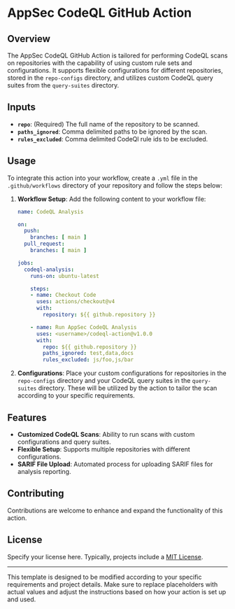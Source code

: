 # AppSec CodeQL GitHub Action

## Overview
The AppSec CodeQL GitHub Action is tailored for performing CodeQL scans on repositories with the capability of using custom rule sets and configurations. It supports flexible configurations for different repositories, stored in the `repo-configs` directory, and utilizes custom CodeQL query suites from the `query-suites` directory.

## Inputs
- **`repo`**: (Required) The full name of the repository to be scanned.
- **`paths_ignored`**: Comma delimited paths to be ignored by the scan.
- **`rules_excluded`**: Comma delimited CodeQl rule ids to be excluded.

## Usage
To integrate this action into your workflow, create a `.yml` file in the `.github/workflows` directory of your repository and follow the steps below:

1. **Workflow Setup**:
   Add the following content to your workflow file:

   ```yaml
   name: CodeQL Analysis

   on:
     push:
       branches: [ main ]
     pull_request:
       branches: [ main ]

   jobs:
     codeql-analysis:
       runs-on: ubuntu-latest

       steps:
       - name: Checkout Code
         uses: actions/checkout@v4
         with:
           repository: ${{ github.repository }}

       - name: Run AppSec CodeQL Analysis
         uses: <username>/codeql-action@v1.0.0
         with:
           repo: ${{ github.repository }}
           paths_ignored: test,data,docs
           rules_excluded: js/foo,js/bar
   ```


2. **Configurations**:
   Place your custom configurations for repositories in the `repo-configs` directory and your CodeQL query suites in the `query-suites` directory. These will be utilized by the action to tailor the scan according to your specific requirements.

## Features
- **Customized CodeQL Scans**: Ability to run scans with custom configurations and query suites.
- **Flexible Setup**: Supports multiple repositories with different configurations.
- **SARIF File Upload**: Automated process for uploading SARIF files for analysis reporting.

## Contributing
Contributions are welcome to enhance and expand the functionality of this action.

## License
Specify your license here. Typically, projects include a [MIT License](LICENSE).

---

This template is designed to be modified according to your specific requirements and project details. Make sure to replace placeholders with actual values and adjust the instructions based on how your action is set up and used.